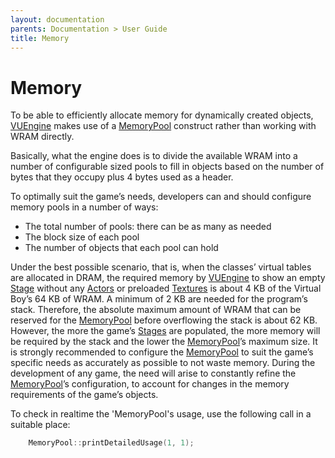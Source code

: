 ```yaml
---
layout: documentation
parents: Documentation > User Guide
title: Memory
---
```


# Memory

To be able to efficiently allocate memory for dynamically created objects, [VUEngine](https://github.com/VUEngine/VUEngine-Core) makes use of a [MemoryPool](/documentation/api/class-memorypool/) construct rather than working with WRAM directly.

Basically, what the engine does is to divide the available WRAM into a number of configurable sized pools to fill in objects based on the number of bytes that they occupy plus 4 bytes used as a header.

To optimally suit the game’s needs, developers can and should configure memory pools in a number of ways:

- The total number of pools: there can be as many as needed
- The block size of each pool
- The number of objects that each pool can hold

Under the best possible scenario, that is, when the classes’ virtual tables are allocated in DRAM, the required memory by [VUEngine](https://github.com/VUEngine/VUEngine-Core) to show an empty [Stage](/documentation/api/class-stage/) without any [Actors](/documentation/api/class-actor/) or preloaded [Textures](/documentation/api/class-texture/) is about 4 KB of the Virtual Boy’s 64 KB of WRAM.
A minimum of 2 KB are needed for the program’s stack. Therefore, the absolute maximum amount of WRAM that can be reserved for the [MemoryPool](/documentation/api/class-memorypool/) before overflowing the stack is about 62 KB. However, the more the game’s [Stages](/documentation/api/class-stage/) are populated, the more memory will be required by the stack and the lower the [MemoryPool](/documentation/api/class-memorypool/)’s maximum size.
It is strongly recommended to configure the [MemoryPool](/documentation/api/class-memorypool/) to suit the game’s specific needs as accurately as possible to not waste memory. During the development of any game, the need will arise to constantly refine the [MemoryPool](/documentation/api/class-memorypool/)’s configuration, to account for changes in the memory requirements of the game’s objects.

To check in realtime the 'MemoryPool's usage, use the following call in a suitable place:

```cpp
    MemoryPool::printDetailedUsage(1, 1);
```
